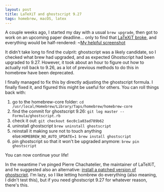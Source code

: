 ```yaml
---
layout: post
title: LaTeXiT and ghostscript 9.27
tags: homebrew, macOS, latex
---
```


A couple weeks ago, I started my day with a usual `brew upgrade`, then got to work on an upcoming paper deadline... only to find that [LaTeXiT broke](https://www.chachatelier.fr/latexit/), and everything would be half-rendered:
~[My helpful screenshot](/media/latexit.png)

It didn't take long to find the culprit: ghostscript was a likely candidate, so I checked what brew had upgraded, and as expected Ghostscript had been upgraded to 9.27. However, it took about an hour to figure out how to actually roll back to 9.26, as a lot of previous methods to do this in homebrew have been deprecated.  

I finally managed to fix this by directly adjusting the ghostscript formula. I finally fixed it, and figured this might be useful for others. You can roll things back with:  

1. go to the homebrew-core folder: `cd /usr/local/Homebrew/Library/Taps/homebrew/homebrew-core`
2. find the commit for ghostscript 9.26: `git log master -- Formula/ghostscript.rb`
3. check it out: `git checkout 6ec0c1a03ad789b62`
4. uninstall ghostscript `brew uninstall ghostscript`
5. reinstall it making sure not to touch anything else:`HOMEBREW_NO_AUTO_UPDATE=1 brew install ghostscript`
6. pin ghostscript so that it won't be upgraded anymore: `brew pin ghostscript`

You can now continue your life!  

In the meantime I've pinged Pierre Chachatelier, the maintainer of LaTeXiT, and he suggested also an alternative: [install a patched version of ghostscript](https://www.tug.org/mactex/morepackages.html). I'm lazy, so I like letting hombrew do everything (also meaning, I didn't test this), but if you need ghostscript 9.27 for whatever reason, there's this.